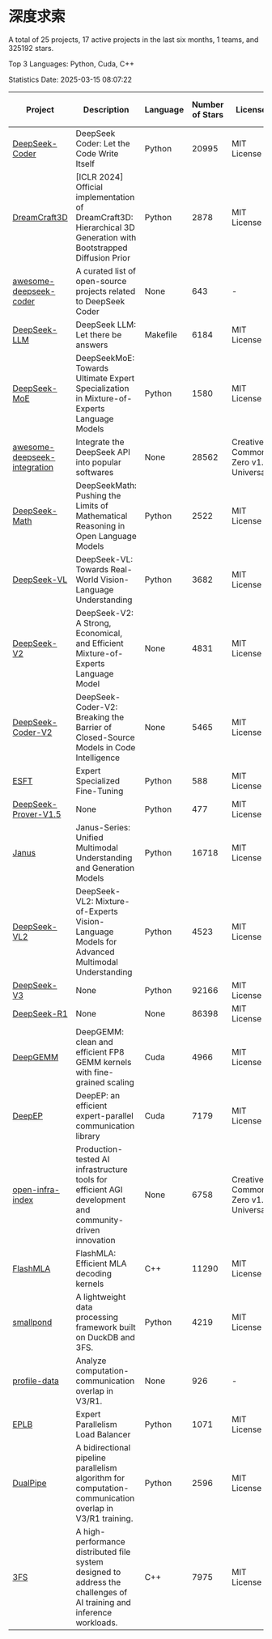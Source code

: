 # 深度求索

A total of 25 projects, 17 active projects in the last six months, 1 teams, and 325192 stars.

Top 3 Languages: Python, Cuda, C++

Statistics Date: 2025-03-15 08:07:22

| Project | Description | Language | Number of Stars | License | Creation Date | Last Updated Date | Last Pushed Date |
| --- | --- | --- | --- | --- | --- | --- | --- |
| [DeepSeek-Coder](https://github.com/deepseek-ai/DeepSeek-Coder) | DeepSeek Coder: Let the Code Write Itself | Python | 20995 | MIT License | 2023-10-20 | 2025-03-15 | 2024-05-21 |
| [DreamCraft3D](https://github.com/deepseek-ai/DreamCraft3D) | [ICLR 2024] Official implementation of DreamCraft3D: Hierarchical 3D Generation with Bootstrapped Diffusion Prior | Python | 2878 | MIT License | 2023-10-23 | 2025-03-15 | 2024-08-21 |
| [awesome-deepseek-coder](https://github.com/deepseek-ai/awesome-deepseek-coder) | A curated list of open-source projects related to DeepSeek Coder | None | 643 | - | 2023-11-06 | 2025-03-14 | 2024-04-03 |
| [DeepSeek-LLM](https://github.com/deepseek-ai/DeepSeek-LLM) | DeepSeek LLM: Let there be answers | Makefile | 6184 | MIT License | 2023-11-29 | 2025-03-15 | 2024-02-04 |
| [DeepSeek-MoE](https://github.com/deepseek-ai/DeepSeek-MoE) | DeepSeekMoE: Towards Ultimate Expert Specialization in Mixture-of-Experts Language Models | Python | 1580 | MIT License | 2024-01-02 | 2025-03-14 | 2024-01-16 |
| [awesome-deepseek-integration](https://github.com/deepseek-ai/awesome-deepseek-integration) | Integrate the DeepSeek API into popular softwares | None | 28562 | Creative Commons Zero v1.0 Universal | 2024-01-11 | 2025-03-15 | 2025-03-14 |
| [DeepSeek-Math](https://github.com/deepseek-ai/DeepSeek-Math) | DeepSeekMath: Pushing the Limits of Mathematical Reasoning in Open Language Models | Python | 2522 | MIT License | 2024-02-05 | 2025-03-14 | 2024-04-15 |
| [DeepSeek-VL](https://github.com/deepseek-ai/DeepSeek-VL) | DeepSeek-VL: Towards Real-World Vision-Language Understanding | Python | 3682 | MIT License | 2024-03-07 | 2025-03-14 | 2024-04-24 |
| [DeepSeek-V2](https://github.com/deepseek-ai/DeepSeek-V2) | DeepSeek-V2: A Strong, Economical, and Efficient Mixture-of-Experts Language Model | None | 4831 | MIT License | 2024-04-22 | 2025-03-15 | 2024-09-25 |
| [DeepSeek-Coder-V2](https://github.com/deepseek-ai/DeepSeek-Coder-V2) | DeepSeek-Coder-V2: Breaking the Barrier of Closed-Source Models in Code Intelligence | None | 5465 | MIT License | 2024-06-14 | 2025-03-14 | 2024-09-24 |
| [ESFT](https://github.com/deepseek-ai/ESFT) | Expert Specialized Fine-Tuning | Python | 588 | MIT License | 2024-07-04 | 2025-03-15 | 2024-09-22 |
| [DeepSeek-Prover-V1.5](https://github.com/deepseek-ai/DeepSeek-Prover-V1.5) | None | Python | 477 | MIT License | 2024-08-15 | 2025-03-14 | 2024-08-16 |
| [Janus](https://github.com/deepseek-ai/Janus) | Janus-Series: Unified Multimodal Understanding and Generation Models | Python | 16718 | MIT License | 2024-10-18 | 2025-03-15 | 2025-02-01 |
| [DeepSeek-VL2](https://github.com/deepseek-ai/DeepSeek-VL2) | DeepSeek-VL2: Mixture-of-Experts Vision-Language Models for Advanced Multimodal Understanding | Python | 4523 | MIT License | 2024-12-13 | 2025-03-15 | 2025-02-26 |
| [DeepSeek-V3](https://github.com/deepseek-ai/DeepSeek-V3) | None | Python | 92166 | MIT License | 2024-12-26 | 2025-03-15 | 2025-02-24 |
| [DeepSeek-R1](https://github.com/deepseek-ai/DeepSeek-R1) | None | None | 86398 | MIT License | 2025-01-20 | 2025-03-15 | 2025-02-24 |
| [DeepGEMM](https://github.com/deepseek-ai/DeepGEMM) | DeepGEMM: clean and efficient FP8 GEMM kernels with fine-grained scaling | Cuda | 4966 | MIT License | 2025-02-13 | 2025-03-15 | 2025-03-14 |
| [DeepEP](https://github.com/deepseek-ai/DeepEP) | DeepEP: an efficient expert-parallel communication library | Cuda | 7179 | MIT License | 2025-02-17 | 2025-03-15 | 2025-03-14 |
| [open-infra-index](https://github.com/deepseek-ai/open-infra-index) | Production-tested AI infrastructure tools for efficient AGI development and community-driven innovation | None | 6758 | Creative Commons Zero v1.0 Universal | 2025-02-21 | 2025-03-15 | 2025-03-04 |
| [FlashMLA](https://github.com/deepseek-ai/FlashMLA) | FlashMLA: Efficient MLA decoding kernels | C++ | 11290 | MIT License | 2025-02-21 | 2025-03-15 | 2025-03-01 |
| [smallpond](https://github.com/deepseek-ai/smallpond) | A lightweight data processing framework built on DuckDB and 3FS. | Python | 4219 | MIT License | 2025-02-24 | 2025-03-15 | 2025-03-05 |
| [profile-data](https://github.com/deepseek-ai/profile-data) | Analyze computation-communication overlap in V3/R1. | None | 926 | - | 2025-02-26 | 2025-03-14 | 2025-03-03 |
| [EPLB](https://github.com/deepseek-ai/EPLB) | Expert Parallelism Load Balancer | Python | 1071 | MIT License | 2025-02-26 | 2025-03-14 | 2025-02-27 |
| [DualPipe](https://github.com/deepseek-ai/DualPipe) | A bidirectional pipeline parallelism algorithm for computation-communication overlap in V3/R1 training. | Python | 2596 | MIT License | 2025-02-26 | 2025-03-15 | 2025-03-10 |
| [3FS](https://github.com/deepseek-ai/3FS) |  A high-performance distributed file system designed to address the challenges of AI training and inference workloads.  | C++ | 7975 | MIT License | 2025-02-27 | 2025-03-15 | 2025-03-13 |
